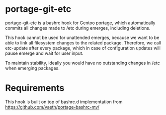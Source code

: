 portage-git-etc
===============

portage-git-etc is a bashrc hook for Gentoo portage, which automatically commits all changes made to /etc during
emerges, including deletions.

This hook cannot be used for unattended emerges, because we want to be able to link all filesystem changes to
the related package. Therefore, we call etc-update after every package, which in case of configuration updates will
pause emerge and wait for user input.

To maintain stability, ideally you would have no outstanding changes in /etc when emerging packages.


Requirements
============

This hook is built on top of bashrc.d implementation from https://github.com/vaeth/portage-bashrc-mv/
